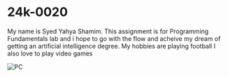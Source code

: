 # 24k-0020
My name is Syed Yahya Shamim. This assignment is for Programming Fundamentals lab and i hope to go with the flow and acheive my dream of getting an artificial intelligence degree.
My hobbies are playing football
I also love to play video games







![PC](https://github.com/user-attachments/assets/cce0e3fc-744e-4bef-aef2-41e2d831b8f6)

